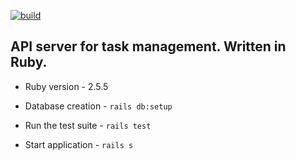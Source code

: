 [![build](https://circleci.com/gh/koushikmohan1996/todo-on-rails.svg?style=svg)](https://circleci.com/gh/koushikmohan1996/todo-on-rails)


## API server for task management. Written in Ruby.

* Ruby version - 2.5.5

* Database creation - `rails db:setup`

* Run the test suite - `rails test`

* Start application - `rails s`

